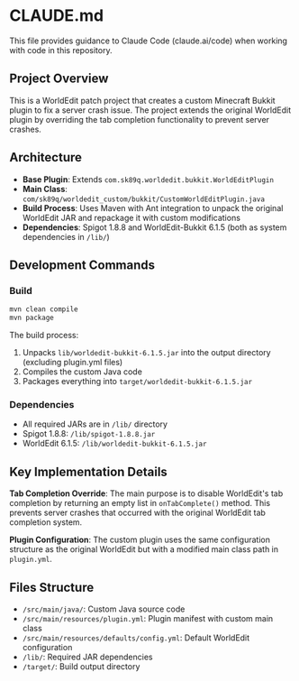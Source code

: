 # CLAUDE.md

This file provides guidance to Claude Code (claude.ai/code) when working with code in this repository.

## Project Overview

This is a WorldEdit patch project that creates a custom Minecraft Bukkit plugin to fix a server crash issue. The project extends the original WorldEdit plugin by overriding the tab completion functionality to prevent server crashes.

## Architecture

- **Base Plugin**: Extends `com.sk89q.worldedit.bukkit.WorldEditPlugin`
- **Main Class**: `com/sk89q/worldedit_custom/bukkit/CustomWorldEditPlugin.java`
- **Build Process**: Uses Maven with Ant integration to unpack the original WorldEdit JAR and repackage it with custom modifications
- **Dependencies**: Spigot 1.8.8 and WorldEdit-Bukkit 6.1.5 (both as system dependencies in `/lib/`)

## Development Commands

### Build
```bash
mvn clean compile
mvn package
```

The build process:
1. Unpacks `lib/worldedit-bukkit-6.1.5.jar` into the output directory (excluding plugin.yml files)
2. Compiles the custom Java code
3. Packages everything into `target/worldedit-bukkit-6.1.5.jar`

### Dependencies
- All required JARs are in `/lib/` directory
- Spigot 1.8.8: `/lib/spigot-1.8.8.jar`
- WorldEdit 6.1.5: `/lib/worldedit-bukkit-6.1.5.jar`

## Key Implementation Details

**Tab Completion Override**: The main purpose is to disable WorldEdit's tab completion by returning an empty list in `onTabComplete()` method. This prevents server crashes that occurred with the original WorldEdit tab completion system.

**Plugin Configuration**: The custom plugin uses the same configuration structure as the original WorldEdit but with a modified main class path in `plugin.yml`.

## Files Structure

- `/src/main/java/`: Custom Java source code
- `/src/main/resources/plugin.yml`: Plugin manifest with custom main class
- `/src/main/resources/defaults/config.yml`: Default WorldEdit configuration
- `/lib/`: Required JAR dependencies
- `/target/`: Build output directory